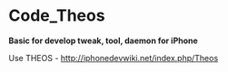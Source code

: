 # Code_Theos

<b>Basic for develop tweak, tool, daemon for iPhone </b>

Use THEOS - http://iphonedevwiki.net/index.php/Theos
